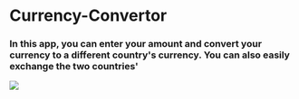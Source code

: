 # Currency-Convertor
### In this app, you can enter your amount and convert your currency to a different country's currency. You can also easily exchange the two countries'
<img src='Screenshot 2022-09-27 at 8.45.02 PM'/>
